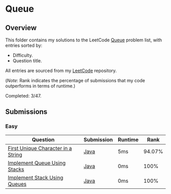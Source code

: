 # Queue

## Overview
This folder contains my solutions to the LeetCode [Queue](https://leetcode.com/problem-list/queue/) problem list,
with entries sorted by:
- Difficulty.
- Question title.

All entries are sourced from my [LeetCode](https://github.com/shumarb/leetcode) repository.

(*Note*: Rank indicates the percentage of submissions that my code outperforms in terms of runtime.)

Completed: 3/47.

## Submissions
### Easy
| Question                                                                                                            | Submission                                                                                                | Runtime | Rank   |
|---------------------------------------------------------------------------------------------------------------------|-----------------------------------------------------------------------------------------------------------|---------|--------|
| [First Unique Character in a String](https://leetcode.com/problems/first-unique-character-in-a-string/description/) | [Java](https://github.com/shumarb/leetcode/blob/main/submissions/FirstUniqueCharacterInAString.java) | 5ms     | 94.07% |
| [Implement Queue Using Stacks](https://leetcode.com/problems/implement-queue-using-stacks/description/)             | [Java](https://github.com/shumarb/leetcode/blob/main/submissions/ImplementQueueUsingStacks.java)     | 0ms     | 100%   |
| [Implement Stack Using Queues](https://leetcode.com/problems/implement-stack-using-queues/description/)             | [Java](https://github.com/shumarb/leetcode/blob/main/submissions/ImplementStackUsingQueues.java)     | 0ms     | 100%   |
